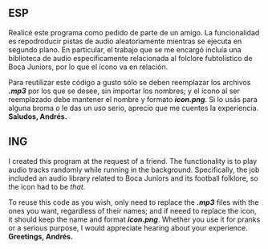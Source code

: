 ## ESP
Realicé este programa como pedido de parte de un amigo. La funcionalidad es repodroducir pistas de audio aleatoriamente mientras se ejecuta en segundo plano.
En particular, el trabajo que se me encargó incluía una biblioteca de audio específicamente relacionada al folclore fubtolístico de Boca Juniors, por lo que el ícono va en relación.

Para reutilizar este código a gusto sólo se deben reemplazar los archivos ***.mp3*** por los que se desee, sin importar los nombres; y el ícono al ser reemplazado debe mantener el nombre y formato ***icon.png***.
Si lo usás para alguna broma o le das un uso serio, aprecio que me cuentes la experiencia.
**Saludos, Andrés.**

## ING
I created this program at the request of a friend. The functionality is to play audio tracks randomly while running in the background.
Specifically, the job included an audio library related to Boca Juniors and its football folklore, so the icon had to be *that*.

To reuse this code as you wish, only need to replace the ***.mp3*** files with the ones you want, regardless of their names; and if neeed to replace the icon, it should keep the name and format ***icon.png***.
Whether you use it for pranks or a serious purpose, I would appreciate hearing about your experience.
**Greetings, Andrés.**